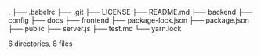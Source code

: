 .
├── .babelrc
├── .git
├── LICENSE
├── README.md
├── backend
├── config
├── docs
├── frontend
├── package-lock.json
├── package.json
├── public
├── server.js
├── test.md
└── yarn.lock

6 directories, 8 files
